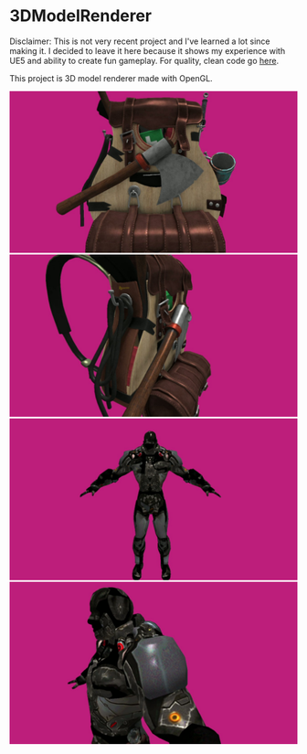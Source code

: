 # 3DModelRenderer

Disclaimer: This is not very recent project and I've learned a lot since making it. I decided to leave it here because it shows my experience with UE5 and ability to create fun gameplay. For quality, clean code go [here](https://github.com/antoniwidelski/TerrainGeneration).

This project is 3D model renderer made with OpenGL.

![Backpack1](3DModelViewer/res/photos/backpack1.jpg)
![Backpack2](3DModelViewer/res/photos/backpack2.jpg)
![Cyborg1](3DModelViewer/res/photos/cyborg1.jpg)
![Cyborg2](3DModelViewer/res/photos/cyborg2.jpg)
